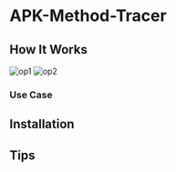 # APK-Method-Tracer
## How It Works
![op1](https://user-images.githubusercontent.com/65654501/148697278-7d705787-68ef-4b2c-88c6-fe6021858552.png)
![op2](https://user-images.githubusercontent.com/65654501/148697716-522caf7b-540a-4d4f-82c6-ba66ed485de3.png)
### Use Case

## Installation

## Tips

